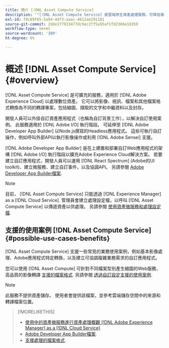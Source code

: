 ```yaml
---
title: 簡介 [!DNL Asset Compute Service]
description: '"[!DNL Asset Compute Service] 是雲端原生資產處理服務，可降低複雜性並改善擴充性。」'
exl-id: f8c89f65-5a94-44f3-aaac-4612ae291101
source-git-commit: 2dde177933477dc9ac2ff5a55af1fd2366e18359
workflow-type: tm+mt
source-wordcount: '309'
ht-degree: 6%

---
```


# 概述 [!DNL Asset Compute Service] {#overview}

[!DNL Asset Compute Service] 是可擴充的服務，適用於 [!DNL Adobe Experience Cloud] 以處理數位資產。 它可以將影像、視訊、檔案和其他檔案格式轉換為不同的轉譯專案，包括縮圖、擷取的文字和中繼資料以及封存。

開發人員可以外掛自訂資產應用程式（也稱為自訂背景工作），以解決自訂使用案例。 此服務適用於 [!DNL Adobe I/O] 執行階段。 可延伸至 [!DNL Adobe Developer App Builder] 以Node.js撰寫的Headless應用程式。 這些可執行自訂操作，例如呼叫外部API以執行影像操作或利用 [!DNL Adobe Sensei] 支援。

[!DNL Adobe Developer App Builder] 是在上建置和部署自訂Web應用程式的架構 [!DNL Adobe I/O] 執行階段以擴充Adobe Experience Cloud解決方案。 若要建立自訂應用程式，開發人員可以運用 [!DNL React Spectrum] (Adobe的UI toolkit)、建立微服務、建立自訂事件，以及協調API。 另請參閱 [Adobe Developer App Builder檔案](https://developer.adobe.com/app-builder/docs/overview/).

>[!NOTE]
>
>目前， [!DNL Asset Compute Service] 只能透過 [!DNL Experience Manager] as a [!DNL Cloud Service]. 管理員會建立處理設定檔，以呼叫 [!DNL Asset Compute Service] 以傳遞資產以供處理。 另請參閱 [使用資產微服務和處理設定檔](https://experienceleague.adobe.com/docs/experience-manager-cloud-service/assets/manage/asset-microservices-configure-and-use.html).

## 支援的使用案例 [!DNL Asset Compute Service] {#possible-use-cases-benefits}

[!DNL Asset Compute Service] 支援一些常見的業務使用案例，例如基本影像處理、Adobe應用程式特定轉換，以及建立可協調複雜業務需求的自訂應用程式。

您可以使用 [!DNL Asset Compute] 可針對不同檔案型別產生縮圖的Web服務、高品質的影像轉譯 [支援的檔案格式](https://experienceleague.adobe.com/docs/experience-manager-cloud-service/assets/file-format-support.html). 另請參閱 [透過自訂設定支援的使用案例](https://experienceleague.adobe.com/docs/experience-manager-cloud-service/assets/manage/asset-microservices-configure-and-use.html).

>[!NOTE]
>
>此服務不提供資產儲存。 使用者會提供該檔案，並參考雲端儲存空間中的來源和轉譯檔案位置。

<!-- TBD: Should this be mentioned in the docs?

|Asset Compute Service does not do this|Expectations from implementing client|
|---|---|
| Binary uploads or API-based asset ingestion. | Use other methods to ingest assets. |
| Store binaries or any persisted data across processing requests.| Each request is independent so treat it as a standalone request by sharing binary and processing instructions. |
| Store any configurations such as processing rules or settings for a user or an organization's account. | Add processing request to each request/instruction. |
| Direct event handling of asset creation events from storage systems and processing completed notifications, and errors. | Use [!DNL Adobe I/O] Events and other methods. |

-->

>[!MORELIKETHIS]
>
>* [使用中的資產微服務進行資產處理概觀 [!DNL Adobe Experience Manager] as a [!DNL Cloud Service]](https://experienceleague.adobe.com/docs/experience-manager-cloud-service/assets/asset-microservices-overview.html).
>* [Adobe Developer App Builder檔案](https://developer.adobe.com/app-builder/docs/overview).
>* [支援處理的檔案格式](https://experienceleague.adobe.com/docs/experience-manager-cloud-service/assets/file-format-support.html).


<!-- **TBD:**
* Clarify the service can only be used within AEM as Cloud Service. The docs provided as context for custom application developers. Not to be used as a standalone service.
  ** and API as that plays a role in custom applications (accepting standard params, invoking Nui itself in the future, etc. (this is an outlook))

* link to aem as cloud service docs on asset ingestion and customization with processing profiles.
-->
